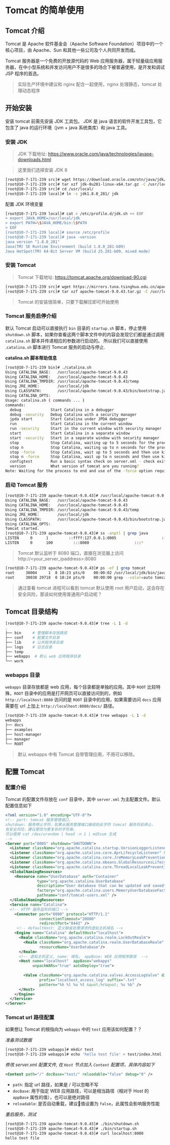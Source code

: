# Tomcat 的简单使用


## Tomcat 介绍

Tomcat 是 Apache 软件基金会（Apache Software Foundation）项目中的一个核心项目，由 Apache、Sun 和其他一些公司及个人共同开发而成。

Tomcat 服务器是一个免费的开放源代码的 Web 应用服务器，属于轻量级应用服务器，在中小型系统和并发访问用户不是很多的场合下被普遍使用，是开发和调试 JSP 程序的首选。

> 实际生产环境中建议和 nginx 配合一起使用，nginx 处理静态，tomcat 处理动态程序

## 开始安装

安装 tomcat 前需先安装 JDK 工具包。 JDK 是 java 语言的软件开发工具包，它包含了 java 的运行环境（jvm + java 系统类库）和 java 工具。

### 安装 JDK

> JDK 下载地址: https://www.oracle.com/java/technologies/javase-downloads.html

> 这里我们选择安装 JDK 8

```bash
[root@10-7-171-239 src]# wget https://download.oracle.com/otn/java/jdk/8u281-b09/89d678f2be164786b292527658ca1605/jdk-8u281-linux-x64.tar.gz?AuthParam=1614219040_36465185941d2c06fb1457b5fc724aee -O jdk-8u281-linux-x64.tar.gz
[root@10-7-171-239 src]# tar xzf jdk-8u281-linux-x64.tar.gz -C /usr/local
[root@10-7-171-239 src]# cd /usr/local/
[root@10-7-171-239 local]# ln -s jdk1.8.0_281/ jdk
```

配置 JDK 环境变量

```bash
[root@10-7-171-239 local]# cat > /etc/profile.d/jdk.sh << EOF
> export JAVA_HOME=/usr/local/jdk
> export PATH=\$JAVA_HOME/bin:\$PATH
> EOF
[root@10-7-171-239 local]# source /etc/profile
[root@10-7-171-239 local]# java -version
java version "1.8.0_281"
Java(TM) SE Runtime Environment (build 1.8.0_281-b09)
Java HotSpot(TM) 64-Bit Server VM (build 25.281-b09, mixed mode)
```

### 安装 Tomcat

> Tomcat 下载地址: https://tomcat.apache.org/download-90.cgi

```bash
[root@10-7-171-239 src]# wget https://mirrors.tuna.tsinghua.edu.cn/apache/tomcat/tomcat-9/v9.0.43/bin/apache-tomcat-9.0.43.tar.gz
[root@10-7-171-239 src]# tar xzf apache-tomcat-9.0.43.tar.gz -C /usr/local/
```

> Tomcat 的安装很简单，只要下载解压即可开始使用


### Tomcat 服务启停介绍

默认 Tomcat 启动可以直接执行 `bin` 目录的 `startup.sh` 脚本，停止使用 `shutdown.sh` 脚本，如果你查看这两个脚本文件中的内容会发现它们都是通过调用 `catalina.sh` 脚本并传递相应的参数进行启动的。 所以我们可以直接使用 .`catalina.sh` 脚本进行 Tomcat 服务的启动与停止.


**catalina.sh 脚本帮助信息**

```bash
[root@10-7-171-239 bin]# ./catalina.sh
Using CATALINA_BASE:   /usr/local/apache-tomcat-9.0.43
Using CATALINA_HOME:   /usr/local/apache-tomcat-9.0.43
Using CATALINA_TMPDIR: /usr/local/apache-tomcat-9.0.43/temp
Using JRE_HOME:        /usr/local/jdk
Using CLASSPATH:       /usr/local/apache-tomcat-9.0.43/bin/bootstrap.jar:/usr/local/apache-tomcat-9.0.43/bin/tomcat-juli.jar
Using CATALINA_OPTS:
Usage: catalina.sh ( commands ... )
commands:
  debug             Start Catalina in a debugger
  debug -security   Debug Catalina with a security manager
  jpda start        Start Catalina under JPDA debugger
  run               Start Catalina in the current window
  run -security     Start in the current window with security manager
  start             Start Catalina in a separate window
  start -security   Start in a separate window with security manager
  stop              Stop Catalina, waiting up to 5 seconds for the process to end
  stop n            Stop Catalina, waiting up to n seconds for the process to end
  stop -force       Stop Catalina, wait up to 5 seconds and then use kill -KILL if still running
  stop n -force     Stop Catalina, wait up to n seconds and then use kill -KILL if still running
  configtest        Run a basic syntax check on server.xml - check exit code for result
  version           What version of tomcat are you running?
Note: Waiting for the process to end and use of the -force option require that $CATALINA_PID is defined
```

### 启动 Tomcat 服务

```bash
[root@10-7-171-239 apache-tomcat-9.0.43]# /usr/local/apache-tomcat-9.0.43/bin/startup.sh
Using CATALINA_BASE:   /usr/local/apache-tomcat-9.0.43
Using CATALINA_HOME:   /usr/local/apache-tomcat-9.0.43
Using CATALINA_TMPDIR: /usr/local/apache-tomcat-9.0.43/temp
Using JRE_HOME:        /usr/local/jdk
Using CLASSPATH:       /usr/local/apache-tomcat-9.0.43/bin/bootstrap.jar:/usr/local/apache-tomcat-9.0.43/bin/tomcat-juli.jar
Using CATALINA_OPTS:
Tomcat started.
[root@10-7-171-239 apache-tomcat-9.0.43]# ss -anptl | grep java
LISTEN     0      1         ::ffff:127.0.0.1:8005                    :::*                   users:(("java",pid=30004,fd=68))
LISTEN     0      100         :::8080                    :::*                   users:(("java",pid=30004,fd=57))
```

> Tomcat 默认监听于 8080 端口，直接在浏览器上访问 http://<your_server_ipaddress>:8080


```bash
[root@10-7-171-239 apache-tomcat-9.0.43]# ps -ef | grep tomcat
root     30004     1  8 10:23 pts/0    00:00:02 /usr/local/jdk/bin/java -Djava.util.logging.config.file=/usr/local/apache-tomcat-9.0.43/conf/logging.properties -Djava.util.logging.manager=org.apache.juli.ClassLoaderLogManager -Djdk.tls.ephemeralDHKeySize=2048 -Djava.protocol.handler.pkgs=org.apache.catalina.webresources -Dorg.apache.catalina.security.SecurityListener.UMASK=0027 -Dignore.endorsed.dirs= -classpath /usr/local/apache-tomcat-9.0.43/bin/bootstrap.jar:/usr/local/apache-tomcat-9.0.43/bin/tomcat-juli.jar -Dcatalina.base=/usr/local/apache-tomcat-9.0.43 -Dcatalina.home=/usr/local/apache-tomcat-9.0.43 -Djava.io.tmpdir=/usr/local/apache-tomcat-9.0.43/temp org.apache.catalina.startup.Bootstrap start
root     30038 29718  0 10:24 pts/0    00:00:00 grep --color=auto tomcat
```

> 通过查看 tomcat 进程可以看到 tomcat 默认使用 root 用户启动，这会存在安全风险，那该如何使用普通用户启动呢？


## Tomcat 目录结构

```bash
[root@10-7-171-239 apache-tomcat-9.0.43]# tree -L 1 -d
.
├── bin     # 管理脚本存放路径
├── conf    # 配置文件目录
├── lib     # 公共程序库目录
├── logs    # 日志目录
├── temp    
├── webapps  # 默认 web 应用程序目录
└── work
```

### webapps 目录

`webapps` 目录存放都是 web 应用，每个目录都是单独的应用。其中 `ROOT` 比较特殊，`ROOT` 目录中的应用是打开网页可以直接访问到的，例如 `http://localhost:8080` 访问的是 `ROOT` 目录中的应用，如果需要访问 `docs` 应用需要在 url 上加上 `http://localhost:8080/docs/` 路径。

```bash
[root@10-7-171-239 apache-tomcat-9.0.43]# tree webapps -L 1 -d
webapps
├── docs
├── examples
├── host-manager
├── manager
└── ROOT
```

> 默认 webapps 中有 Tomcat 自带管理应用，不用可以移除。


## 配置 Tomcat 

### 配置介绍

Tomcat 的配置文件存放在 `conf` 目录中，其中 `server.xml` 为主配置文件。默认配置信息如下

```xml
<?xml version="1.0" encoding="UTF-8"?>
<!-- port: tomcat 服务管理端口， 
shutdown: 服务停止字符，如果从服务管理端口接收到此字符 tomcat 服务将会停止，
有安全风险，建议更改为更复杂的字符串。 
可以使用 cat /dev/urandom | head -n 1 | md5sum 生成
-->
<Server port="8005" shutdown="SHUTDOWN">
  <Listener className="org.apache.catalina.startup.VersionLoggerListener" />
  <Listener className="org.apache.catalina.core.AprLifecycleListener" SSLEngine="on" />
  <Listener className="org.apache.catalina.core.JreMemoryLeakPreventionListener" />
  <Listener className="org.apache.catalina.mbeans.GlobalResourcesLifecycleListener" />
  <Listener className="org.apache.catalina.core.ThreadLocalLeakPreventionListener" />
  <GlobalNamingResources>
    <Resource name="UserDatabase" auth="Container"
              type="org.apache.catalina.UserDatabase"
              description="User database that can be updated and saved"
              factory="org.apache.catalina.users.MemoryUserDatabaseFactory"
              pathname="conf/tomcat-users.xml" />
  </GlobalNamingResources>
  <Service name="Catalina">
  <!-- HTTP 服务监听的端口 -->
    <Connector port="8080" protocol="HTTP/1.1"
               connectionTimeout="20000"
               redirectPort="8443" />
     <!-- defaultHost: 定义缺省处理请求的虚拟主机域名 -->
    <Engine name="Catalina" defaultHost="localhost">
      <Realm className="org.apache.catalina.realm.LockOutRealm">
        <Realm className="org.apache.catalina.realm.UserDatabaseRealm"
               resourceName="UserDatabase"/>
      </Realm>
      <!-- 虚拟主机定义, name: 域名， appBase: WEB 应用程序路径  -->
      <Host name="localhost"  appBase="webapps"
            unpackWARs="true" autoDeploy="true">
       
        <Valve className="org.apache.catalina.valves.AccessLogValve" directory="logs"
               prefix="localhost_access_log" suffix=".txt"
               pattern="%h %l %u %t &quot;%r&quot; %s %b" />
      </Host>
    </Engine>
  </Service>
</Server>
```

### Tomcat url 路径配置

如果想让 Tomcat 的根指向为 `webapps` 中的 `test` 应用该如何配置？？

*准备测试数据*

```bash
[root@10-7-171-239 webapps]# mkdir test
[root@10-7-171-239 webapps]# echo 'hello test file' > test/index.html
```

*修改 server.xml 配置文件, 在 `Host` 节点加入 `Context` 配置项，具体内容如下*

```xml
<Context path="/" docBase="test/" reloadable="false" debug="0" />
```

- `path`: 指定 url 路径，如果是 / 可以忽略不写
- `docBase`: 用于指定 WEB 应用路径，可以是相当路径（相对于 Host 的 `appBase` 属性的值），也可以是绝对路径
- `reloadable`: 是否自动重载，建议值设置为 `false`，此属性会影响服务性能

*重启服务，测试*

```bash
[root@10-7-171-239 apache-tomcat-9.0.43]# ./bin/shutdown.sh
[root@10-7-171-239 apache-tomcat-9.0.43]# ./bin/startup.sh
[root@10-7-171-239 apache-tomcat-9.0.43]# curl localhost:8080
hello test file
```

